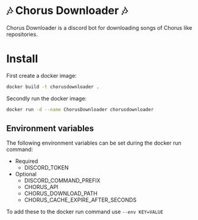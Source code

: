 # 🎶 Chorus Downloader 🎶
Chorus Downloader is a discord bot for downloading songs of Chorus like repositories.

# Install
First create a docker image:
```bash
docker build -t chorusdownloader .
```

Secondly run the docker image:
```bash
docker run -d --name ChorusDownloader chorusdownloader
```

## Environment variables
The following environment variables can be set during the docker run command:
* Required
    * DISCORD_TOKEN
* Optional
    * DISCORD_COMMAND_PREFIX
    * CHORUS_API
    * CHORUS_DOWNLOAD_PATH
    * CHORUS_CACHE_EXPIRE_AFTER_SECONDS

To add these to the docker run command use `--env KEY=VALUE`